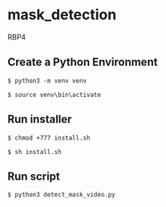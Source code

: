 # mask_detection

RBP4

## Create a Python Environment
```
$ python3 -m venv venv

$ source venv\bin\activate

```

## Run installer
```
$ chmod +777 install.sh

$ sh install.sh

```

## Run script
```
$ python3 detect_mask_video.py
```
